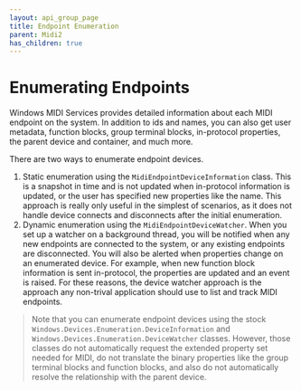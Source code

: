 ```yaml
---
layout: api_group_page
title: Endpoint Enumeration
parent: Midi2
has_children: true
---
```


# Enumerating Endpoints

Windows MIDI Services provides detailed information about each MIDI endpoint on the system. In addition to ids and names, you can also get user metadata, function blocks, group terminal blocks, in-protocol properties, the parent device and container, and much more.

There are two ways to enumerate endpoint devices.

1. Static enumeration using the `MidiEndpointDeviceInformation` class. This is a snapshot in time and is not updated when in-protocol information is updated, or the user has specified new properties like the name. This approach is really only useful in the simplest of scenarios, as it does not handle device connects and disconnects after the initial enumeration.
2. Dynamic enumeration using the `MidiEndpointDeviceWatcher`. When you set up a watcher on a background thread, you will be notified when any new endpoints are connected to the system, or any existing endpoints are disconnected. You will also be alerted when properties change on an enumerated device. For example, when new function block information is sent in-protocol, the properties are updated and an event is raised. For these reasons, the device watcher approach is the approach any non-trival application should use to list and track MIDI endpoints.

> Note that you can enumerate endpoint devices using the stock `Windows.Devices.Enumeration.DeviceInformation` and `Windows.Devices.Enumeration.DeviceWatcher` classes. However, those classes do not automatically request the extended property set needed for MIDI, do not translate the binary properties like the group terminal blocks and function blocks, and also do not automatically resolve the relationship with the parent device.
